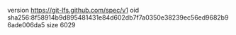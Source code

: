 version https://git-lfs.github.com/spec/v1
oid sha256:8f58914b9d895481431e84d602db7f7a0350e38239ec56ed9682b96ade006da5
size 6029
